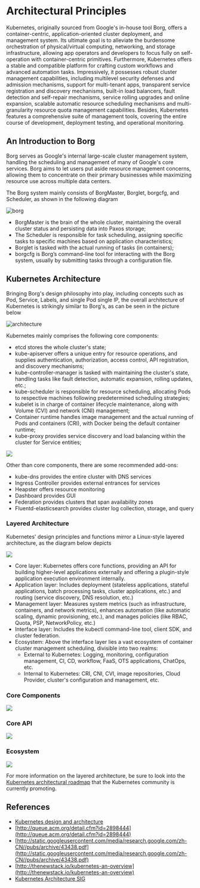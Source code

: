# Architectural Principles

Kubernetes, originally sourced from Google's in-house tool Borg, offers a container-centric, application-oriented cluster deployment, and management system. Its ultimate goal is to alleviate the burdensome orchestration of physical/virtual computing, networking, and storage infrastructure, allowing app operators and developers to focus fully on self-operation with container-centric primitives. Furthermore, Kubernetes offers a stable and compatible platform for crafting custom workflows and advanced automation tasks. Impressively, it possesses robust cluster management capabilities, including multilevel security defenses and admission mechanisms, support for multi-tenant apps, transparent service registration and discovery mechanisms, built-in load balancers, fault detection and self-repair mechanisms, service rolling upgrades and online expansion, scalable automatic resource scheduling mechanisms and multi-granularity resource quota management capabilities. Besides, Kubernetes features a comprehensive suite of management tools, covering the entire course of development, deployment testing, and operational monitoring.

## An Introduction to Borg

Borg serves as Google's internal large-scale cluster management system, handling the scheduling and management of many of Google's core services. Borg aims to let users put aside resource management concerns, allowing them to concentrate on their primary businesses while maximizing resource use across multiple data centers. 

The Borg system mainly consists of BorgMaster, Borglet, borgcfg, and Scheduler, as shown in the following diagram

![borg](../.gitbook/assets/borg%20%284%29.png)

* BorgMaster is the brain of the whole cluster, maintaining the overall cluster status and persisting data into Paxos storage;
* The Scheduler is responsible for task scheduling, assigning specific tasks to specific machines based on application characteristics;
* Borglet is tasked with the actual running of tasks (in containers);
* borgcfg is Borg’s command-line tool for interacting with the Borg system, usually by submitting tasks through a configuration file.

## Kubernetes Architecture

Bringing Borg's design philosophy into play, including concepts such as Pod, Service, Labels, and single Pod single IP, the overall architecture of Kubernetes is strikingly similar to Borg's, as can be seen in the picture below

![architecture](../.gitbook/assets/architecture%20%285%29.png)

Kubernetes mainly comprises the following core components:

* etcd stores the whole cluster's state;
* kube-apiserver offers a unique entry for resource operations, and supplies authentication, authorization, access control, API registration, and discovery mechanisms;
* kube-controller-manager is tasked with maintaining the cluster's state, handling tasks like fault detection, automatic expansion, rolling updates, etc.;
* kube-scheduler is responsible for resource scheduling, allocating Pods to respective machines following predetermined scheduling strategies;
* kubelet is in charge of container lifecycle maintenance, along with Volume (CVI) and network (CNI) management;
* Container runtime handles image management and the actual running of Pods and containers (CRI), with Docker being the default container runtime;
* kube-proxy provides service discovery and load balancing within the cluster for Service entities;

![](../.gitbook/assets/components%20%286%29.png)

Other than core components, there are some recommended add-ons:

* kube-dns provides the entire cluster with DNS services
* Ingress Controller provides external entrances for services
* Heapster offers resource monitoring
* Dashboard provides GUI
* Federation provides clusters that span availability zones
* Fluentd-elasticsearch provides cluster log collection, storage, and query

### Layered Architecture

Kubernetes' design principles and functions mirror a Linux-style layered architecture, as the diagram below depicts

![](../.gitbook/assets/14937095836427%20%284%29.jpg)

* Core layer: Kubernetes offers core functions, providing an API for building higher-level applications externally and offering a plugin-style application execution environment internally.
* Application layer: Includes deployment (stateless applications, stateful applications, batch processing tasks, cluster applications, etc.) and routing (service discovery, DNS resolution, etc.)
* Management layer: Measures system metrics (such as infrastructure, containers, and network metrics), enhances automation (like automatic scaling, dynamic provisioning, etc.), and manages policies (like RBAC, Quota, PSP, NetworkPolicy, etc.)
* Interface layer: Includes the kubectl command-line tool, client SDK, and cluster federation.
* Ecosystem: Above the interface layer lies a vast ecosystem of container cluster management scheduling, divisible into two realms:
  * External to Kubernetes: Logging, monitoring, configuration management, CI, CD, workflow, FaaS, OTS applications, ChatOps, etc.
  * Internal to Kubernetes: CRI, CNI, CVI, image repositories, Cloud Provider, cluster's configuration and management, etc.

### Core Components

![](../.gitbook/assets/core-packages.png)

### Core API

![](../.gitbook/assets/core-apis%20%284%29.png)

### Ecosystem

![](../.gitbook/assets/core-ecosystem%20%283%29.png)

For more information on the layered architecture, be sure to look into the [Kubernetes architectural roadmap](https://github.com/kubernetes/community/tree/master/sig-architecture) that the Kubernetes community is currently promoting.

## References

* [Kubernetes design and architecture](https://github.com/kubernetes/community/blob/master/contributors/design-proposals/architecture/architecture.md)
* [http://queue.acm.org/detail.cfm?id=2898444](http://queue.acm.org/detail.cfm?id=2898444)
* [http://static.googleusercontent.com/media/research.google.com/zh-CN//pubs/archive/43438.pdf](http://static.googleusercontent.com/media/research.google.com/zh-CN//pubs/archive/43438.pdf)
* [http://thenewstack.io/kubernetes-an-overview](http://thenewstack.io/kubernetes-an-overview)
* [Kubernetes Architecture SIG](https://github.com/kubernetes/community/tree/master/sig-architecture)
